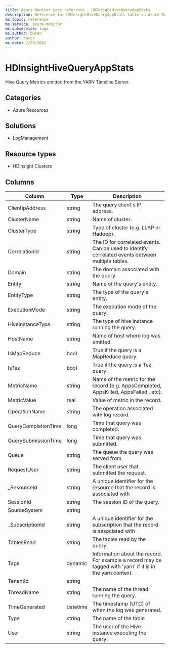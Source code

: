 ```yaml
---
title: Azure Monitor Logs reference - HDInsightHiveQueryAppStats
description: Reference for HDInsightHiveQueryAppStats table in Azure Monitor Logs.
ms.topic: reference
ms.service: azure-monitor
ms.subservice: logs
ms.author: bwren
author: bwren
ms.date: 7/20/2021
---
```


# HDInsightHiveQueryAppStats

 Hive Query Metrics emitted from the YARN Timeline Server.

## Categories

- Azure Resources
## Solutions

- LogManagement
## Resource types

- HDInsight Clusters




## Columns

|Column|Type|Description|
|---|---|---|
|ClientIpAddress|string|The query client's IP address.|
|ClusterName|string|Name of cluster.|
|ClusterType|string|Type of cluster (e.g. LLAP or Hadoop).|
|CorrelationId|string|The ID for correlated events. Can be used to identify correlated events between multiple tables.|
|Domain|string|The domain associated with the query.|
|Entity|string|Name of the query's entity.|
|EntityType|string|The type of the query's entity.|
|ExecutionMode|string|The execution mode of the query.|
|HiveInstanceType|string|The type of hive instance running the query.|
|HostName|string|Name of host where log was emitted.|
|IsMapReduce|bool|True if the query is a MapReduce query.|
|IsTez|bool|True if the query is a Tez query.|
|MetricName|string|Name of the metric for the record (e.g. AppsCompleted, AppsKilled, AppsFailed , etc).|
|MetricValue|real|Value of metric in the record.|
|OperationName|string|The operation associated with log record.|
|QueryCompletionTime|long|Time that query was completed.|
|QuerySubmissionTime|long|Time that query was submitted.|
|Queue|string|The queue the query was served from.|
|RequestUser|string|The client user that submitted the request.|
|_ResourceId|string|A unique identifier for the resource that the record is associated with|
|SessionId|string|The session ID of the query.|
|SourceSystem|string||
|_SubscriptionId|string|A unique identifier for the subscription that the record is associated with|
|TablesRead|string|The tables read by the query.|
|Tags|dynamic|Information about the record. For example a record may be tagged with 'yarn' if it is in the yarn context.|
|TenantId|string||
|ThreadName|string|The name of the thread running the query.|
|TimeGenerated|datetime|The timestamp (UTC) of when the log was generated.|
|Type|string|The name of the table|
|User|string|The user of the Hive instance executing the query.|
